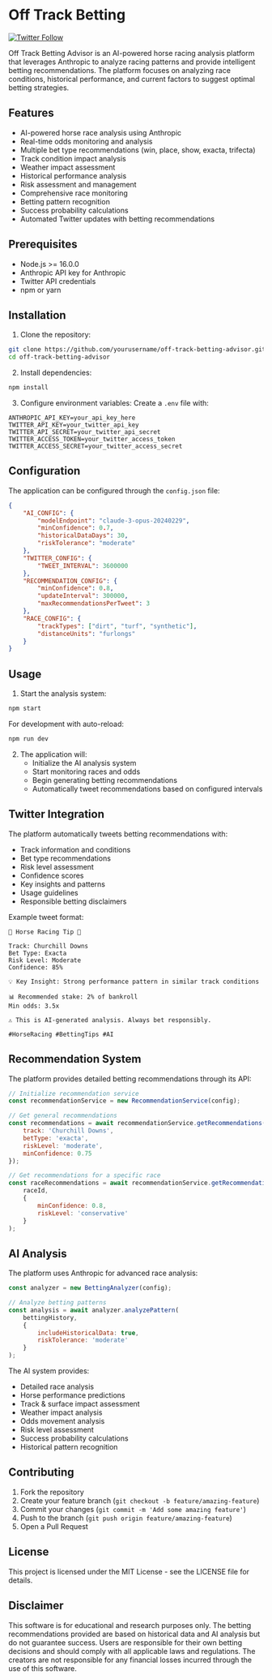 # Off Track Betting

[![Twitter Follow](https://img.shields.io/twitter/follow/OFBSOL?style=social)](https://twitter.com/OFBSOL)

Off Track Betting Advisor is an AI-powered horse racing analysis platform that leverages Anthropic to analyze racing patterns and provide intelligent betting recommendations. The platform focuses on analyzing race conditions, historical performance, and current factors to suggest optimal betting strategies.

## Features

- AI-powered horse race analysis using Anthropic
- Real-time odds monitoring and analysis
- Multiple bet type recommendations (win, place, show, exacta, trifecta)
- Track condition impact analysis
- Weather impact assessment
- Historical performance analysis
- Risk assessment and management
- Comprehensive race monitoring
- Betting pattern recognition
- Success probability calculations
- Automated Twitter updates with betting recommendations

## Prerequisites

- Node.js >= 16.0.0
- Anthropic API key for Anthropic
- Twitter API credentials
- npm or yarn

## Installation

1. Clone the repository:
```bash
git clone https://github.com/yourusername/off-track-betting-advisor.git
cd off-track-betting-advisor
```

2. Install dependencies:
```bash
npm install
```

3. Configure environment variables:
Create a `.env` file with:
```env
ANTHROPIC_API_KEY=your_api_key_here
TWITTER_API_KEY=your_twitter_api_key
TWITTER_API_SECRET=your_twitter_api_secret
TWITTER_ACCESS_TOKEN=your_twitter_access_token
TWITTER_ACCESS_SECRET=your_twitter_access_secret
```

## Configuration

The application can be configured through the `config.json` file:

```json
{
    "AI_CONFIG": {
        "modelEndpoint": "claude-3-opus-20240229",
        "minConfidence": 0.7,
        "historicalDataDays": 30,
        "riskTolerance": "moderate"
    },
    "TWITTER_CONFIG": {
        "TWEET_INTERVAL": 3600000
    },
    "RECOMMENDATION_CONFIG": {
        "minConfidence": 0.8,
        "updateInterval": 300000,
        "maxRecommendationsPerTweet": 3
    },
    "RACE_CONFIG": {
        "trackTypes": ["dirt", "turf", "synthetic"],
        "distanceUnits": "furlongs"
    }
}
```

## Usage

1. Start the analysis system:
```bash
npm start
```

For development with auto-reload:
```bash
npm run dev
```

2. The application will:
   - Initialize the AI analysis system
   - Start monitoring races and odds
   - Begin generating betting recommendations
   - Automatically tweet recommendations based on configured intervals

## Twitter Integration

The platform automatically tweets betting recommendations with:
- Track information and conditions
- Bet type recommendations
- Risk level assessment
- Confidence scores
- Key insights and patterns
- Usage guidelines
- Responsible betting disclaimers

Example tweet format:
```
🏇 Horse Racing Tip 💪

Track: Churchill Downs
Bet Type: Exacta
Risk Level: Moderate
Confidence: 85%

💡 Key Insight: Strong performance pattern in similar track conditions

📊 Recommended stake: 2% of bankroll
Min odds: 3.5x

⚠️ This is AI-generated analysis. Always bet responsibly.

#HorseRacing #BettingTips #AI
```

## Recommendation System

The platform provides detailed betting recommendations through its API:

```javascript
// Initialize recommendation service
const recommendationService = new RecommendationService(config);

// Get general recommendations
const recommendations = await recommendationService.getRecommendations({
    track: 'Churchill Downs',
    betType: 'exacta',
    riskLevel: 'moderate',
    minConfidence: 0.75
});

// Get recommendations for a specific race
const raceRecommendations = await recommendationService.getRecommendationForRace(
    raceId,
    {
        minConfidence: 0.8,
        riskLevel: 'conservative'
    }
);
```

## AI Analysis

The platform uses Anthropic for advanced race analysis:

```javascript
const analyzer = new BettingAnalyzer(config);

// Analyze betting patterns
const analysis = await analyzer.analyzePattern(
    bettingHistory,
    {
        includeHistoricalData: true,
        riskTolerance: 'moderate'
    }
);
```

The AI system provides:
- Detailed race analysis
- Horse performance predictions
- Track & surface impact assessment
- Weather impact analysis
- Odds movement analysis
- Risk level assessment
- Success probability calculations
- Historical pattern recognition

## Contributing

1. Fork the repository
2. Create your feature branch (`git checkout -b feature/amazing-feature`)
3. Commit your changes (`git commit -m 'Add some amazing feature'`)
4. Push to the branch (`git push origin feature/amazing-feature`)
5. Open a Pull Request

## License

This project is licensed under the MIT License - see the LICENSE file for details.

## Disclaimer

This software is for educational and research purposes only. The betting recommendations provided are based on historical data and AI analysis but do not guarantee success. Users are responsible for their own betting decisions and should comply with all applicable laws and regulations. The creators are not responsible for any financial losses incurred through the use of this software. 
